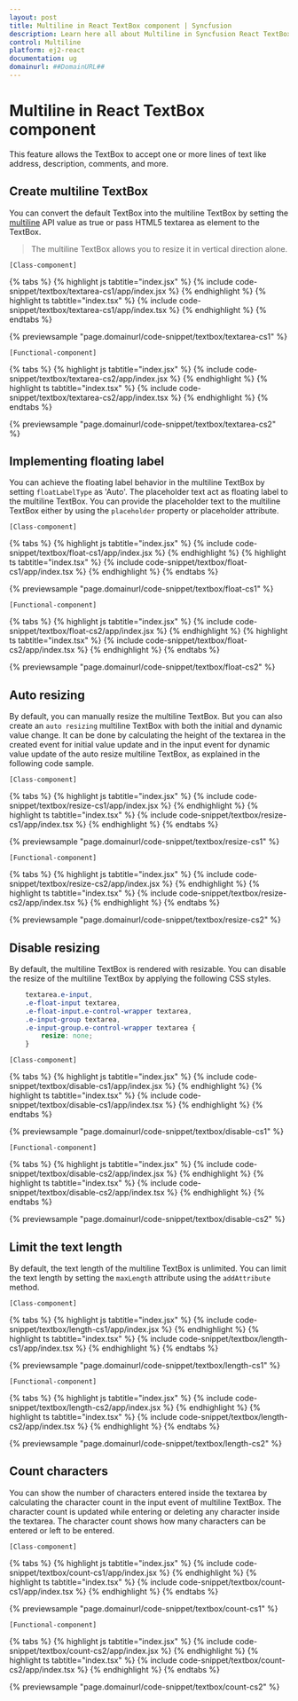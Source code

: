 ```yaml
---
layout: post
title: Multiline in React TextBox component | Syncfusion
description: Learn here all about Multiline in Syncfusion React TextBox component of Syncfusion Essential JS 2 and more.
control: Multiline 
platform: ej2-react
documentation: ug
domainurl: ##DomainURL##
---
```


# Multiline in React TextBox component

This feature allows the TextBox to accept one or more lines of text like address, description, comments, and more.

## Create multiline TextBox

You can convert the default TextBox into the multiline TextBox by setting the [multiline](https://ej2.syncfusion.com/react/documentation/api/textbox/#multiline) API value as true or pass HTML5 textarea as element to the TextBox.

> The multiline TextBox allows you to resize it in vertical direction alone.

`[Class-component]`

{% tabs %}
{% highlight js tabtitle="index.jsx" %}
{% include code-snippet/textbox/textarea-cs1/app/index.jsx %}
{% endhighlight %}
{% highlight ts tabtitle="index.tsx" %}
{% include code-snippet/textbox/textarea-cs1/app/index.tsx %}
{% endhighlight %}
{% endtabs %}

 {% previewsample "page.domainurl/code-snippet/textbox/textarea-cs1" %}

`[Functional-component]`

{% tabs %}
{% highlight js tabtitle="index.jsx" %}
{% include code-snippet/textbox/textarea-cs2/app/index.jsx %}
{% endhighlight %}
{% highlight ts tabtitle="index.tsx" %}
{% include code-snippet/textbox/textarea-cs2/app/index.tsx %}
{% endhighlight %}
{% endtabs %}

 {% previewsample "page.domainurl/code-snippet/textbox/textarea-cs2" %}

## Implementing floating label

You can achieve the floating label behavior in the multiline TextBox by setting `floatLabelType` as 'Auto'. The placeholder text act as floating label to the multiline TextBox. You can provide the placeholder text to the multiline TextBox either by using the `placeholder` property or placeholder attribute.

`[Class-component]`

{% tabs %}
{% highlight js tabtitle="index.jsx" %}
{% include code-snippet/textbox/float-cs1/app/index.jsx %}
{% endhighlight %}
{% highlight ts tabtitle="index.tsx" %}
{% include code-snippet/textbox/float-cs1/app/index.tsx %}
{% endhighlight %}
{% endtabs %}

 {% previewsample "page.domainurl/code-snippet/textbox/float-cs1" %}

`[Functional-component]`

{% tabs %}
{% highlight js tabtitle="index.jsx" %}
{% include code-snippet/textbox/float-cs2/app/index.jsx %}
{% endhighlight %}
{% highlight ts tabtitle="index.tsx" %}
{% include code-snippet/textbox/float-cs2/app/index.tsx %}
{% endhighlight %}
{% endtabs %}

 {% previewsample "page.domainurl/code-snippet/textbox/float-cs2" %}

## Auto resizing

By default, you can manually resize the multiline TextBox. But you can also create an `auto resizing` multiline TextBox with both the initial and dynamic value change. It can be done by calculating the height of the textarea in the created event for initial value update and in the input event for dynamic value update of the auto resize multiline TextBox, as explained in the following code sample.

`[Class-component]`

{% tabs %}
{% highlight js tabtitle="index.jsx" %}
{% include code-snippet/textbox/resize-cs1/app/index.jsx %}
{% endhighlight %}
{% highlight ts tabtitle="index.tsx" %}
{% include code-snippet/textbox/resize-cs1/app/index.tsx %}
{% endhighlight %}
{% endtabs %}

 {% previewsample "page.domainurl/code-snippet/textbox/resize-cs1" %}

`[Functional-component]`

{% tabs %}
{% highlight js tabtitle="index.jsx" %}
{% include code-snippet/textbox/resize-cs2/app/index.jsx %}
{% endhighlight %}
{% highlight ts tabtitle="index.tsx" %}
{% include code-snippet/textbox/resize-cs2/app/index.tsx %}
{% endhighlight %}
{% endtabs %}

 {% previewsample "page.domainurl/code-snippet/textbox/resize-cs2" %}

## Disable resizing

By default, the multiline TextBox is rendered with resizable. You can disable the resize of the multiline TextBox by applying the following CSS styles.

```css
    textarea.e-input,
    .e-float-input textarea,
    .e-float-input.e-control-wrapper textarea,
    .e-input-group textarea,
    .e-input-group.e-control-wrapper textarea {
        resize: none;
    }

```

`[Class-component]`

{% tabs %}
{% highlight js tabtitle="index.jsx" %}
{% include code-snippet/textbox/disable-cs1/app/index.jsx %}
{% endhighlight %}
{% highlight ts tabtitle="index.tsx" %}
{% include code-snippet/textbox/disable-cs1/app/index.tsx %}
{% endhighlight %}
{% endtabs %}

 {% previewsample "page.domainurl/code-snippet/textbox/disable-cs1" %}

`[Functional-component]`

{% tabs %}
{% highlight js tabtitle="index.jsx" %}
{% include code-snippet/textbox/disable-cs2/app/index.jsx %}
{% endhighlight %}
{% highlight ts tabtitle="index.tsx" %}
{% include code-snippet/textbox/disable-cs2/app/index.tsx %}
{% endhighlight %}
{% endtabs %}

 {% previewsample "page.domainurl/code-snippet/textbox/disable-cs2" %}

## Limit the text length

By default, the text length of the multiline TextBox is unlimited. You can limit the text length by setting the `maxLength` attribute using the `addAttribute` method.

`[Class-component]`

{% tabs %}
{% highlight js tabtitle="index.jsx" %}
{% include code-snippet/textbox/length-cs1/app/index.jsx %}
{% endhighlight %}
{% highlight ts tabtitle="index.tsx" %}
{% include code-snippet/textbox/length-cs1/app/index.tsx %}
{% endhighlight %}
{% endtabs %}

 {% previewsample "page.domainurl/code-snippet/textbox/length-cs1" %}

`[Functional-component]`

{% tabs %}
{% highlight js tabtitle="index.jsx" %}
{% include code-snippet/textbox/length-cs2/app/index.jsx %}
{% endhighlight %}
{% highlight ts tabtitle="index.tsx" %}
{% include code-snippet/textbox/length-cs2/app/index.tsx %}
{% endhighlight %}
{% endtabs %}

 {% previewsample "page.domainurl/code-snippet/textbox/length-cs2" %}

## Count characters

You can show the number of characters entered inside the textarea by calculating the character count in the input event of multiline TextBox. The character count is updated while entering or deleting any character inside the textarea. The character count shows how many characters can be entered or left to be entered.

`[Class-component]`

{% tabs %}
{% highlight js tabtitle="index.jsx" %}
{% include code-snippet/textbox/count-cs1/app/index.jsx %}
{% endhighlight %}
{% highlight ts tabtitle="index.tsx" %}
{% include code-snippet/textbox/count-cs1/app/index.tsx %}
{% endhighlight %}
{% endtabs %}

 {% previewsample "page.domainurl/code-snippet/textbox/count-cs1" %}

`[Functional-component]`

{% tabs %}
{% highlight js tabtitle="index.jsx" %}
{% include code-snippet/textbox/count-cs2/app/index.jsx %}
{% endhighlight %}
{% highlight ts tabtitle="index.tsx" %}
{% include code-snippet/textbox/count-cs2/app/index.tsx %}
{% endhighlight %}
{% endtabs %}

 {% previewsample "page.domainurl/code-snippet/textbox/count-cs2" %}
